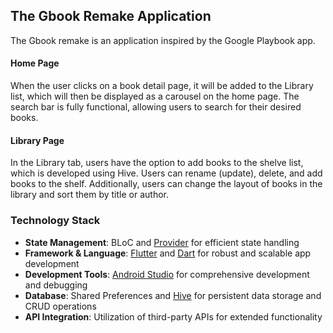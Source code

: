 ## The Gbook Remake Application
The Gbook remake is an application inspired by the Google Playbook app.

#### Home Page
When the user clicks on a book detail page, it will be added to the Library list, which will then be displayed as a carousel on the home page. The search bar is fully functional, allowing users to search for their desired books.

#### Library Page
In the Library tab, users have the option to add books to the shelve list, which is developed using Hive. Users can rename (update), delete, and add books to the shelf. Additionally, users can change the layout of books in the library and sort them by title or author.

### Technology Stack
- **State Management**: BLoC and [Provider](https://pub.dev/packages/provider) for efficient state handling
- **Framework & Language**: [Flutter](https://flutter.dev/) and [Dart](https://dart.dev/) for robust and scalable app development
- **Development Tools**: [Android Studio](https://developer.android.com/studio) for comprehensive development and debugging
- **Database**: Shared Preferences and [Hive](https://pub.dev/packages/hive_flutter) for persistent data storage and CRUD operations
- **API Integration**: Utilization of third-party APIs for extended functionality

